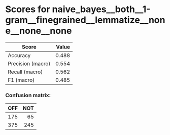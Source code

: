 # Scores for naive_bayes__both__1-gram__finegrained__lemmatize__none__none__none
|      Score      |Value|
|-----------------|----:|
|Accuracy         |0.488|
|Precision (macro)|0.554|
|Recall (macro)   |0.562|
|F1 (macro)       |0.485|

### Confusion matrix:
|OFF|NOT|
|--:|--:|
|175| 65|
|375|245|
